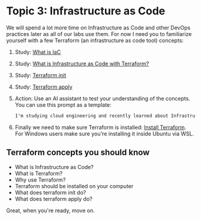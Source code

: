 # Topic 3: Infrastructure as Code

We will spend a lot more time on Infrastructure as Code and other DevOps practices later as all of our labs use them. For now I need you to familiarize yourself with a few Terraform (an infrastructure as code tool) concepts:

1. Study: [What is IaC](https://www.hashicorp.com/resources/what-is-infrastructure-as-code)
2. Study: [What is Infrastructure as Code with Terraform?](https://developer.hashicorp.com/terraform/intro)
3. Study: [Terraform init](https://developer.hashicorp.com/terraform/cli/commands/init)
4. Study: [Terraform apply](https://developer.hashicorp.com/terraform/cli/commands/apply)
5. Action: Use an AI assistant to test your understanding of the concepts. You can use this prompt as a template:

    ``` txt
    I'm studying cloud engineering and recently learned about Infrastructure as Code. I will provide you an explanation about it and please ask me any questions if my explanation is not clear. I want to make sure I really understand this concept so please do not correct me, simple ask questions until I get the explanation right. Here is my explanation: IaC is 
    ```

6. Finally we need to make sure Terraform is installed: [Install Terraform](https://developer.hashicorp.com/terraform/install). For Windows users make sure you're installing it inside Ubuntu via WSL.

## Terraform concepts you should know

- What is Infrastructure as Code?
- What is Terraform?
- Why use Terraform?
- Terraform should be installed on your computer
- What does terraform init do?
- What does terraform apply do?

Great, when you're ready, move on.
